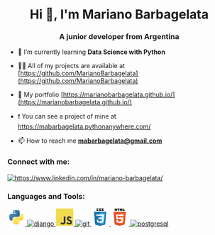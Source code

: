 <h1 align="center">Hi 👋, I'm Mariano Barbagelata</h1>
<h3 align="center">A junior developer from Argentina</h3>

- 🌱 I’m currently learning **Data Science with Python**

- 👨‍💻 All of my projects are available at [https://github.com/MarianoBarbagelata](https://github.com/MarianoBarbagelata)

- 📄 My portfolio [https://marianobarbagelata.github.io/](https://marianobarbagelata.github.io/)

- ❗ You can see a project of mine at https://mabarbagelata.pythonanywhere.com/

- 📫 How to reach me **mabarbagelata@gmail.com**

<h3 align="left">Connect with me:</h3>
<p align="left">
<a href="https://linkedin.com/in/https://www.linkedin.com/in/mariano-barbagelata/" target="blank"><img align="center" src="https://raw.githubusercontent.com/rahuldkjain/github-profile-readme-generator/master/src/images/icons/Social/linked-in-alt.svg" alt="https://www.linkedin.com/in/mariano-barbagelata/" height="30" width="40" /></a>
</p>

<h3 align="left">Languages and Tools:</h3>
<p align="left"> <a href="https://www.python.org" target="_blank"> <img src="https://raw.githubusercontent.com/devicons/devicon/master/icons/python/python-original.svg" alt="python" width="40" height="40"/> </a> <a href="https://www.djangoproject.com/" target="_blank"> <img src="https://www.hacksoft.io/_next/image?url=https%3A%2F%2Fwww.datocms-assets.com%2F98835%2F1684398333-django.png&w=640&q=75" alt="django" width="40" height="40"/> </a> <a href="https://developer.mozilla.org/en-US/docs/Web/JavaScript" target="_blank"> <img src="https://raw.githubusercontent.com/devicons/devicon/master/icons/javascript/javascript-original.svg" alt="javascript" width="40" height="40"/> </a> <a href="https://git-scm.com/" target="_blank"> <img src="https://www.vectorlogo.zone/logos/git-scm/git-scm-icon.svg" alt="git" width="40" height="40"/> </a> <a href="https://www.w3schools.com/css/" target="_blank"> <img src="https://raw.githubusercontent.com/devicons/devicon/master/icons/css3/css3-original-wordmark.svg" alt="css3" width="40" height="40"/> </a> <a href="https://www.w3.org/html/" target="_blank"> <img src="https://raw.githubusercontent.com/devicons/devicon/master/icons/html5/html5-original-wordmark.svg" alt="html5" width="40" height="40"/> </a> <a href="https://www.postgresql.org/" target="_blank"> <img src="https://upload.wikimedia.org/wikipedia/commons/thumb/2/29/Postgresql_elephant.svg/200px-Postgresql_elephant.svg.png" alt="postgresql" width="40" height="40"/> </a>

